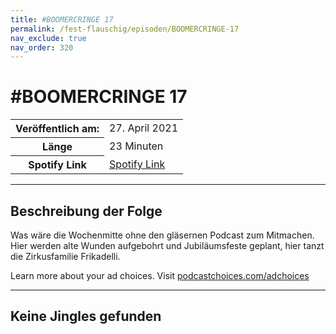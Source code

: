 ```yaml
---
title: #BOOMERCRINGE 17
permalink: /fest-flauschig/episoden/BOOMERCRINGE-17
nav_exclude: true
nav_order: 320
---
```


# #BOOMERCRINGE 17
<table class="resp-table dcf-table dcf-table-responsive dcf-table-bordered dcf-table-striped dcf-w-100%">
                    <tbody>
                        <tr>
                            <th scope="row">Veröffentlich am:</th>
                            <td data-label="Veröffentlich am:">27. April 2021</td>
                        </tr>
                        <tr>
                            <th scope="row">Länge </th>
                            <td data-label="Länge ">23 Minuten</td>
                        </tr><tr>
                                <th scope="row">Spotify Link</th>
                                <td data-label="Spotify Link"><a href="https://open.spotify.com/episode/573V69LyDFQfO2y9SdlHOY">Spotify Link</a></td>
                            </tr></tbody>
                </table>

***

## Beschreibung der Folge

<div>
<p>Was wäre die Wochenmitte ohne den gläsernen Podcast zum Mitmachen. Hier werden alte Wunden aufgebohrt und Jubiläumsfeste geplant, hier tanzt die Zirkusfamilie Frikadelli.</p><p> </p><p>Learn more about your ad choices. Visit <a href="https://podcastchoices.com/adchoices">podcastchoices.com/adchoices</a></p>  
</div>

***

## Keine Jingles gefunden